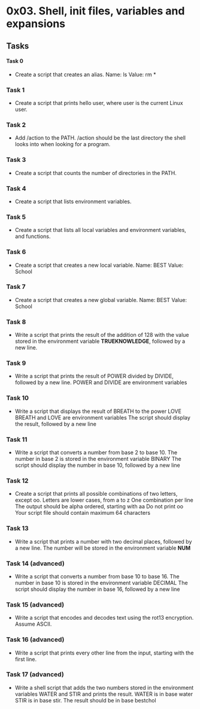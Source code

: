 # 0x03. Shell, init files, variables and expansions
## Tasks
#### Task 0
* Create a script that creates an alias.
Name: ls
Value: rm *
### Task 1
* Create a script that prints hello user, where user is the current Linux user.
### Task 2
* Add /action to the PATH. /action should be the last directory the shell looks into when looking for a program.
### Task 3
* Create a script that counts the number of directories in the PATH.
### Task 4
* Create a script that lists environment variables.
### Task 5
* Create a script that lists all local variables and environment variables, and functions.
### Task 6
* Create a script that creates a new local variable.
Name: BEST
Value: School
### Task 7
* Create a script that creates a new global variable.
Name: BEST
Value: School
### Task 8
* Write a script that prints the result of the addition of 128 with the value stored in the environment variable __TRUEKNOWLEDGE__, followed by a new line.
### Task 9
* Write a script that prints the result of POWER divided by DIVIDE, followed by a new line.
POWER and DIVIDE are environment variables
### Task 10
* Write a script that displays the result of BREATH to the power LOVE
BREATH and LOVE are environment variables
The script should display the result, followed by a new line
### Task 11
* Write a script that converts a number from base 2 to base 10.
The number in base 2 is stored in the environment variable BINARY
The script should display the number in base 10, followed by a new line
### Task 12
* Create a script that prints all possible combinations of two letters, except oo.
Letters are lower cases, from a to z
One combination per line
The output should be alpha ordered, starting with aa
Do not print oo
Your script file should contain maximum 64 characters
### Task 13
* Write a script that prints a number with two decimal places, followed by a new line.
The number will be stored in the environment variable __NUM__
### Task 14 (advanced)
* Write a script that converts a number from base 10 to base 16.
The number in base 10 is stored in the environment variable DECIMAL
The script should display the number in base 16, followed by a new line
### Task 15 (advanced)
* Write a script that encodes and decodes text using the rot13 encryption. Assume ASCII.
### Task 16 (advanced)
* Write a script that prints every other line from the input, starting with the first line.
### Task 17 (advanced)
* Write a shell script that adds the two numbers stored in the environment variables WATER and STIR and prints the result.
WATER is in base water
STIR is in base stir.
The result should be in base bestchol
